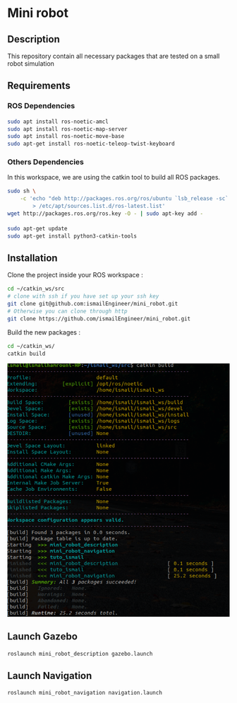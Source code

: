 # Mini robot

## Description

This repository contain all necessary packages that are tested on a small robot simulation

## Requirements

### ROS Dependencies

```bash
sudo apt install ros-noetic-amcl
sudo apt install ros-noetic-map-server
sudo apt install ros-noetic-move-base
sudo apt-get install ros-noetic-teleop-twist-keyboard
```

### Others Dependencies

In this workspace, we are using the catkin tool to build all ROS packages.

```bash
sudo sh \
    -c 'echo "deb http://packages.ros.org/ros/ubuntu `lsb_release -sc` main" \
        > /etc/apt/sources.list.d/ros-latest.list'
wget http://packages.ros.org/ros.key -O - | sudo apt-key add -

sudo apt-get update
sudo apt-get install python3-catkin-tools
```

## Installation

Clone the project inside your ROS workspace : 

```bash
cd ~/catkin_ws/src
# clone with ssh if you have set up your ssh key
git clone git@github.com:ismailEngineer/mini_robot.git
# Otherwise you can clone through http
git clone https://github.com/ismailEngineer/mini_robot.git
```

Build the new packages :

```bash
cd ~/catkin_ws/
catkin build 
```

![Build.png](doc/build.png)

## Launch Gazebo

```bash
roslaunch mini_robot_description gazebo.launch
```

## Launch Navigation

```bash
roslaunch mini_robot_navigation navigation.launch
```